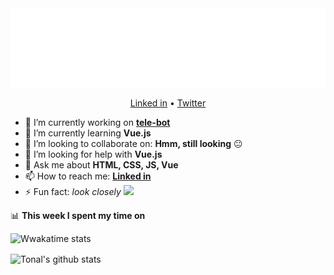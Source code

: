 <img width="100%" height="40%" src="https://github.com/tonalmathew/svg-test/blob/main/test.svg">
<!-- <h2 align="center">Hi there! <img src="https://media.giphy.com/media/hvRJCLFzcasrR4ia7z/giphy.gif" width="25px"> I'm Tonal..!</h2> -->
  <p align="center">
  <a href="https://www.linkedin.com/in/tonal-mathew/">Linked in</a> •
  <a href="https://twitter.com/mathewtonal">Twitter</a>
  </p> 
  


- 🔭 I’m currently working on **[tele-bot](https://github.com/tonalmathew/tele-bot)**
- 🌱 I’m currently learning **Vue.js**
- 👯 I’m looking to collaborate on: **Hmm, still looking** :neutral_face:
- :thinking: I’m looking for help with **Vue.js**
- 💬 Ask me about **HTML, CSS, JS, Vue**
- 📫 How to reach me: **[Linked in](https://www.linkedin.com/in/tonal-mathew-18a421170/)**
- ⚡ Fun fact: _look closely_ <img src="https://github.com/tonalmathew/tonalmathew/blob/master/src/images/oie_zAd2jZRtSWla.gif" width="25px">


📊 **This week I spent my time on**

![Wwakatime stats](https://github-readme-stats-taupe-two.vercel.app/api/wakatime?username=tonalmathew&hide_title=true&hide_border=true&langs_count=3)



  <img align="center" alt="Tonal's github stats" src="https://github-readme-stats.tonalmathew.vercel.app/api?username=tonalmathew&show_icons=true&hide_border=true"/>





